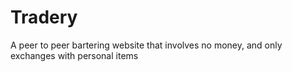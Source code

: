 # Tradery
A peer to peer bartering website that involves no money, and only exchanges with personal items
